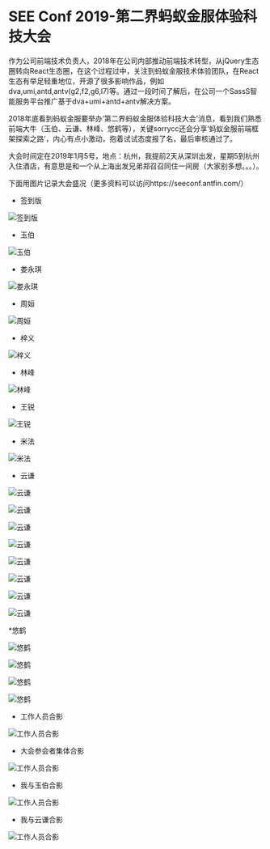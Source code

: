 
# SEE Conf 2019-第二界蚂蚁金服体验科技大会

 作为公司前端技术负责人，2018年在公司内部推动前端技术转型，从jQuery生态圈转向React生态圈，在这个过程过中，关注到蚂蚁金服技术体验团队，在React生态有举足轻重地位，开源了很多影响作品，例如dva,umi,antd,antv(g2,f2,g6,l7)等。通过一段时间了解后，在公司一个SassS智能服务平台推广基于dva+umi+antd+antv解决方案。

2018年底看到蚂蚁金服要举办‘第二界蚂蚁金服体验科技大会’消息，看到我们熟悉前端大牛（玉伯、云谦、林峰、悠鹤等），关键sorrycc还会分享‘蚂蚁金服前端框架探索之路’，内心有点小激动，抱着试试态度报了名，最后审核通过了。

大会时间定在2019年1月5号，地点：杭州，我提前2天从深圳出发，星期5到杭州入住酒店，有意思是和一个从上海出发兄弟郑召召同住一间房（大家别多想。。。）。

下面用图片记录大会盛况（更多资料可以访问https://seeconf.antfin.com/）

* 签到版
  
![签到版](/images/seeconf/2019-01-05193926.jpg)


* 玉伯

![玉伯](/images/seeconf/IMG_20190105_173600.jpg)

* 娄永琪

![娄永琪](/images/seeconf/IMG_20190105_173601.png)

* 周姮

![周姮](/images/seeconf/IMG_20190105_173602.jpg)

* 梓义

![梓义](/images/seeconf/IMG_20190105_173603.jpg)

* 林峰

![林峰](/images/seeconf/IMG_20190105_173604.jpg)

* 王锐

![王锐](/images/seeconf/IMG_20190105_173605.png)


* 米法

![米法](/images/seeconf/IMG_20190105_173606.jpg)


* 云谦 

![云谦](/images/seeconf/IMG_20190105_173607.jpg)

![云谦](/images/seeconf/IMG_20190105_161421.jpg)


![云谦](/images/seeconf/IMG_20190105_161624.jpg)


![云谦](/images/seeconf/IMG_20190105_161701.jpg)


![云谦](/images/seeconf/IMG_20190105_162129.jpg)


![云谦](/images/seeconf/IMG_20190105_162220.jpg)


![云谦](/images/seeconf/IMG_20190105_162502.jpg)

![云谦](/images/seeconf/IMG_20190105_162844.jpg)

*悠鹤

![悠鹤](/images/seeconf/IMG_20190105_164036.jpg)

![悠鹤](/images/seeconf/IMG_20190105_165036.jpg)

![悠鹤](/images/seeconf/IMG_20190105_170657.jpg)

![悠鹤](/images/seeconf/IMG_20190105_170901.jpg)

* 工作人员合影
  
![工作人员合影](/images/seeconf/2019-01-05192306.jpg)

* 大会参会者集体合影
  
![工作人员合影](/images/seeconf/IMG_20190105_173608.jpg)


* 我与玉伯合影
  
![工作人员合影](/images/seeconf/IMG_20190105_172608.jpg)

* 我与云谦合影
  
![工作人员合影](/images/seeconf/IMG_20190105_173509.jpg)


